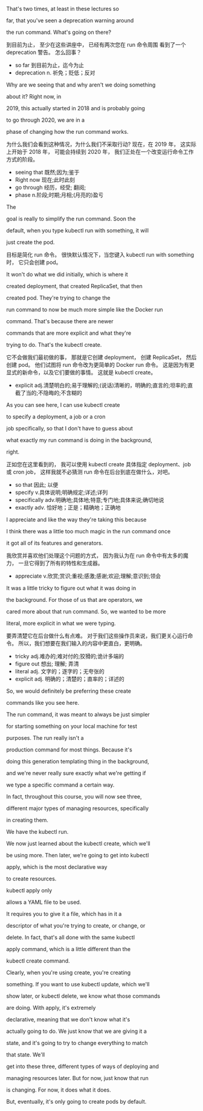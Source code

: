 That's two times, at least in these lectures so

far, that you've seen a deprecation warning around

the run command. What's going on there?

到目前为止，
至少在这些讲座中，
已经有两次您在 run 命令周围
看到了一个 deprecation 警告。
怎么回事？
* so far 到目前为止，迄今为止
* deprecation n. 祈免；贬低；反对

Why are we seeing that and why aren't we doing something

about it? Right now, in

2019, this actually started in 2018 and is probably going

to go through 2020, we are in a

phase of changing how the run command works.

为什么我们会看到这种情况，为什么我们不采取行动?
现在，在 2019 年，
这实际上开始于 2018 年，
可能会持续到 2020 年，
我们正处在一个改变运行命令工作方式的阶段。
* seeing that 既然;因为;鉴于
* Right now 现在;此时此刻
* go through 经历，经受; 翻阅;
* phase n.阶段;时期;月相;(月亮的)盈亏

The

goal is really to simplify the run command. Soon the

default, when you type kubectl run with something, it will

just create the pod.

目标是简化 run 命令。
很快默认情况下，当您键入 kubectl run with something 时，
它只会创建 pod。

It won't do what we did initially, which is where it

created deployment, that created ReplicaSet, that then

created pod. They're trying to change the

run command to now be much more simple like the Docker run

command. That's because there are newer

commands that are more explicit and what they're

trying to do. That's the kubectl create.

它不会做我们最初做的事，
那就是它创建 deployment，
创建 ReplicaSet，
然后创建 pod。
他们试图将 run 命令改为更简单的 Docker run 命令。
这是因为有更显式的新命令，以及它们要做的事情。
这就是 kubectl create。
* explicit adj.清楚明白的;易于理解的;(说话)清晰的，明确的;直言的;坦率的;直截了当的;不隐晦的;不含糊的

As you can see here, I can use kubectl create

to specify a deployment, a job or a cron

job specifically, so that I don't have to guess about

what exactly my run command is doing in the background,

right.

正如您在这里看到的，
我可以使用 kubectl create 
具体指定 deployment、job 或 cron job，
这样我就不必猜测 run 命令在后台到底在做什么，对吧。
* so that 因此; 以便
* specify v.具体说明;明确规定;详述;详列
* specifically adv.明确地;具体地;特意;专门地;具体来说;确切地说
* exactly adv. 恰好地；正是；精确地；正确地

I appreciate and like the way they're taking this because

I think there was a little too much magic in the run command once

it got all of its features and generators.

我欣赏并喜欢他们处理这个问题的方式，
因为我认为在 run 命令中有太多的魔力，
一旦它得到了所有的特性和生成器。
* appreciate v.欣赏;赏识;重视;感激;感谢;欢迎;理解;意识到;领会

It was a little tricky to figure out what it was doing in

the background. For those of us that are operators, we

cared more about that run command. So, we wanted to be more

literal, more explicit in what we were typing.

要弄清楚它在后台做什么有点难。
对于我们这些操作员来说，我们更关心运行命令。
所以，我们想要在我们输入的内容中更直白，更明确。
* tricky adj.难办的;难对付的;狡猾的;诡计多端的
* figure out 想出; 理解; 弄清
* literal adj. 文字的；逐字的；无夸张的
* explicit adj. 明确的；清楚的；直率的；详述的

So, we would definitely be preferring these create

commands like you see here.

The run command, it was meant to always be just simpler

for starting something on your local machine for test

purposes. The run really isn't a

production command for most things. Because it's

doing this generation templating thing in the background,

and we're never really sure exactly what we're getting if

we type a specific command a certain way.

In fact, throughout this course, you will now see three,

different major types of managing resources, specifically

in creating them.

We have the kubectl run.

We now just learned about the kubectl create, which we'll

be using more. Then later, we're going to get into kubectl

apply, which is the most declarative way

to create resources.

kubectl apply only

allows a YAML file to be used.

It requires you to give it a file, which has in it a

descriptor of what you're trying to create, or change, or

delete. In fact, that's all done with the same kubectl

apply command, which is a little different than the

kubectl create command.

Clearly, when you're using create, you're creating

something. If you want to use kubectl update, which we'll

show later, or kubectl delete, we know what those commands

are doing. With apply, it's extremely

declarative, meaning that we don't know what it's

actually going to do. We just know that we are giving it a

state, and it's going to try to change everything to match

that state. We'll

get into these three, different types of ways of deploying and

managing resources later. But for now, just know that run

is changing. For now, it does what it does.

But, eventually, it's only going to create pods by default.
